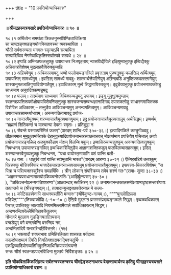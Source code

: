 +++
title = "10 प्रपत्तियोग्याधिकारः"

+++


**॥ श्रीमद्रहस्यत्रयसारे प्रपत्तियोग्याधिकारः ॥ १० ॥**

१०।१ अर्थित्वेन समर्थता त्रिकतनुस्संपिण्डिताधिक्रिया  
सा चाष्टाङ्गषडङ्गयोगनियतावस्था व्यवस्थापिता ।  
श्रौती सर्वशरण्यता भगवतः स्मृत्याऽपि सत्यापिता  
सत्यादिष्विव नैगमेष्वधिकृतिस्सर्वास्पदे सत्पथे ॥ २४ ॥  
१०।२ इप्पडि अभिमतफलत्तुक्कु उपायान्तर निःस्पृहऩाय् न्यासविद्यैयिले इऴियुमवऩुक्कु इव्विद्यैक्कु अधिकारविशेषम् मुदलाऩवैयिरुक्कुम्बडि  
१०।३ अऱियवेणुम्। अधिकारमावदु अव्वो फलोपायङ्गळिले प्रवृत्तऩाम् पुरुषऩुक्कु फलत्तिल् अर्थित्वमुम् उपायत्तिल् सामर्थ्यमुम्। इवऱ्ऱिल् सामर्थ्य मावदु- शास्त्रार्थत्तैयऱिगैयुम् अऱिन्दबडि अनुष्ठिक्कवल्लऩागैयुम् शास्त्रानुमतजातिगुणादियोग्यतैयुम्। इव्वधिकारम् मुऩ्बे सिद्धमायिरुक्कुम्। इदुडैयवऩुक्कु प्रयोजनमाय्क्कॊण्डु साध्यमाग अनुवदिक्कप्पडुमदु  
१०।४ फलम्। तदर्थमाग साध्यमाग विधिक्कप्पडुमदु उपायम्। इङ्गु मुमुक्षुत्वमुण्डाय् स्वतन्त्रप्रपत्तिरूपमोक्षोपायविशेषनिष्ठऩुक्कु शास्त्रजन्यसम्बन्धज्ञानादिगळ् उपासकऩोडु साधारणमायिरुक्क विशेषित्त अधिकारम् – तऩ्ऩुडैय आकिञ्चन्यमुम् अनन्यगतित्वमुम्। आकिञ्चन्यमावदु उपायान्तरसामर्थ्याभावम्। अनन्यगतित्वमावदु प्रयोज-  
१०।५ नान्तरवैमुख्यम् शरण्यान्तरवैमुख्यमागवुमाम्। इदु प्रयोजनान्तरवैमुख्यत्तालुम् अर्थसिद्धम्। इव्वर्थम् ‘‘ब्रह्माणं शितिकण्ठं च याश्चान्या देवताः स्मृताः । प्रतिबुद्धा न  
१०।६ सेवन्ते यस्मात्परिमितं फलम्’’(पारदम् शान्दि-पर्व ३५०-३६।) इत्यादिगळिले कण्डुगॊळ्वदु। तीव्रतममाऩ मुमुक्षुत्वमऩ्ऱिक्के देहानुवृत्त्यादिप्रयोजनान्तरसक्तऩाऩवऩ् मोक्षार्थमाग प्रपत्तियैप् पऱ्ऱिऩाल् अव्वो प्रयोजनान्तरङ्गळिल् अळवुक्कीडाग मोक्षम् विलम्बि क्कुम्। इव्वाकिञ्चन्यत्तुक्कुम् अनन्यगतित्वत्तुक्कुम् निबन्धनम् उपायान्तरङ्गळिल् इव्वधिकारियिऩुडैय अज्ञानाशक्तिकळुम् फलविलम्बासहत्वमुम्। इदिल् शरण्यान्तरवैमुख्यत्तुक्कु निबन्धनम्, ‘‘यथा वायोस्तृणाग्राणि वशं यान्ति बली-  
१०।७ यसः । धातुरेवं वशं यान्ति सर्वभूतानि भारत’’(पारदम् आरण्य ३०-२९।) ऎऩ्गिऱबडिये तऩक्कुम् पिऱरुक्कु मॊत्तिरुक्किऱ भगवदेकपारतन्त्र्याध्यवसायमुम् प्रयोजनान्तरवैमुख्यमुम्। इप्प्रपत्त्य-धिकारविशेषम् ‘‘स पित्रा च परित्यक्तस्सुरैश्च समहर्षिभिः । त्रीन् लोकान् संपरिक्रम्य तमेव शरणं गतः’’(रामा॰ सुन्दा ३८-३३।) ‘‘अहमस्म्यपराधानामालयोऽकिञ्चनोऽगतिः’’(आहिर्बुत्न्यसम् ३७-३०।  
), ‘‘अकिञ्चनोऽनन्यगतिश्शरण्य’’(आळवन्दार् स्तोत्तिरम् २२।) अनागतानन्तकालसमीक्षयाप्यदृष्टसन्तारोपायः तत्प्राप्तये च (श्रीरङ्गगद्यम्।), तत्पादाम्बुजद्वयप्रपत्तेरन्यन्न मे कल्प-  
१०।८ कोटिसहस्रेणापि साधनमस्तीति मन्वानः’’(श्रीवैकुण्ठ-गत्यम्।), “”””पुगलॊऩ्ऱिल्ला वडियेऩ्””””(तिरुवाय्मॊऴि ६-१०-१०।) ऎऩ्ऱिवै मुदलाऩ प्रमाणसंप्रदायङ्गळाले सिद्धम्। इव्वळवधिकारम् पॆऱ्ऱाल् प्रपत्तिक्कु जात्यादि नियममिल्लामैयाले सर्वाधिकारत्वम् सिद्धम्।  
अन्दणरन्दियरॆल्लैयिऩिऩ्ऱवऩैत्तुलगम्  
नॊन्दवरे मुदलाग नुडङ्गियऩऩ्ऩियराय्  
वन्दडैयुम् वगै वन्दगवेन्दि वरुन्दिय नम्  
अन्दमिलादियै यऩ्बरऱिन्दऱिवित्तऩरे। (१७)  
१०।९ भक्त्यादौ शक्त्यभावः प्रमितिरहितता शास्त्रतः पर्यदासः  
कालक्षेपाक्षमत्वं त्विति नियतिवशादापतद्भिश्चतुर्भिः ।  
एकद्वित्र्यादियोगव्यतिभिदुरनिजाधिक्रियास्संश्रयन्ते  
सन्तः श्रीशं स्वतन्त्रप्रपदनविधिना मुक्तये निर्विशङ्काः ॥ २५ ॥

**इति श्रीकवितार्किकसिंहस्य सर्वतन्त्रस्वतन्त्रस्य श्रीमद्वेङ्कटनाथस्य वेदान्ताचार्यस्य कृतिषु श्रीमद्रहस्यत्रयसारे प्रपत्तियोग्याधिकारो दशमः ॥**

